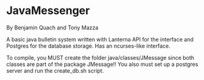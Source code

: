 # JavaMessenger

By Benjamin Quach and Tony Mazza

A basic java bulletin system written with Lanterna API for the interface and Postgres for the database storage.
Has an ncurses-like interface.


To compile, you MUST create the folder java/classes/JMessage since both classes are part of the package JMessage!!
You also must set up a postgres server and run the create_db.sh script.
